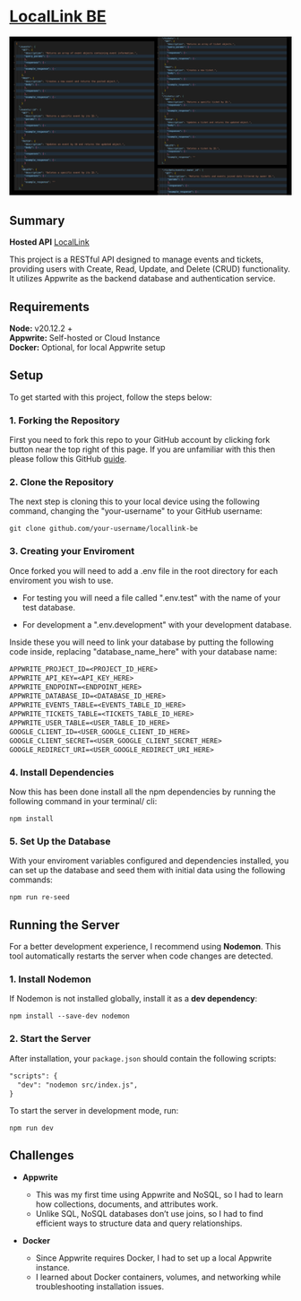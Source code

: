 # [LocalLink BE](#)

![API Endpoints Screenshot](./demo.png)

## Summary

**Hosted API** [LocalLink](https://locallink-be.onrender.com/)

This project is a RESTful API designed to manage events and tickets, providing users with Create, Read, Update, and Delete (CRUD) functionality. It utilizes Appwrite as the backend database and authentication service.

## Requirements

**Node:** v20.12.2 + <br>
**Appwrite:** Self-hosted or Cloud Instance <br>
**Docker:** Optional, for local Appwrite setup <br>

## Setup

To get started with this project, follow the steps below:

### 1. Forking the Repository

First you need to fork this repo to your GitHub account by clicking fork button near the top right of this page. If you are unfamiliar with this then please follow this GitHub [guide](https://docs.github.com/en/pull-requests/collaborating-with-pull-requests/working-with-forks/fork-a-repo).

### 2. Clone the Repository

The next step is cloning this to your local device using the following command, changing the "your-username" to your GitHub username:

```
git clone github.com/your-username/locallink-be
```

### 3. Creating your Enviroment

Once forked you will need to add a .env file in the root directory for each enviroment you wish to use.

- For testing you will need a file called ".env.test" with the name of your test database.

- For development a ".env.development" with your development database.

Inside these you will need to link your database by putting the following code inside, replacing "database_name_here" with your database name:

```
APPWRITE_PROJECT_ID=<PROJECT_ID_HERE>
APPWRITE_API_KEY=<API_KEY_HERE>
APPWRITE_ENDPOINT=<ENDPOINT_HERE>
APPWRITE_DATABASE_ID=<DATABASE_ID_HERE>
APPWRITE_EVENTS_TABLE=<EVENTS_TABLE_ID_HERE>
APPWRITE_TICKETS_TABLE=<TICKETS_TABLE_ID_HERE>
APPWRITE_USER_TABLE=<USER_TABLE_ID_HERE>
GOOGLE_CLIENT_ID=<USER_GOOGLE_CLIENT_ID_HERE>
GOOGLE_CLIENT_SECRET=<USER_GOOGLE_CLIENT_SECRET_HERE>
GOOGLE_REDIRECT_URI=<USER_GOOGLE_REDIRECT_URI_HERE>
```

### 4. Install Dependencies

Now this has been done install all the npm dependencies by running the following command in your terminal/ cli:

```
npm install
```

### 5. Set Up the Database

With your enviroment variables configured and dependencies installed, you can set up the database and seed them with initial data using the following commands:

```
npm run re-seed
```

## Running the Server

For a better development experience, I recommend using **Nodemon**. This tool automatically restarts the server when code changes are detected.

### 1. Install Nodemon

If Nodemon is not installed globally, install it as a **dev dependency**:

```
npm install --save-dev nodemon
```

### 2. Start the Server

After installation, your `package.json` should contain the following scripts:


```
"scripts": {
  "dev": "nodemon src/index.js",
}

```

To start the server in development mode, run:

```
npm run dev
```

## Challenges

- **Appwrite**  
    - This was my first time using Appwrite and NoSQL, so I had to learn  how collections, documents, and attributes work. 
    - Unlike SQL, NoSQL databases don’t use joins, so I had to find efficient ways to structure data and query relationships.

- **Docker**  
    - Since Appwrite requires Docker, I had to set up a local Appwrite instance.
    - I learned about Docker containers, volumes, and networking while troubleshooting installation issues.

